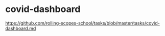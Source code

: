 # covid-dashboard
https://github.com/rolling-scopes-school/tasks/blob/master/tasks/covid-dashboard.md
